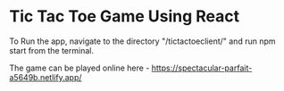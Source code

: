 # Tic Tac Toe Game Using React

To Run the app, navigate to the directory "/tictactoeclient/" and run npm start from the terminal.

The game can be played online here - https://spectacular-parfait-a5649b.netlify.app/
